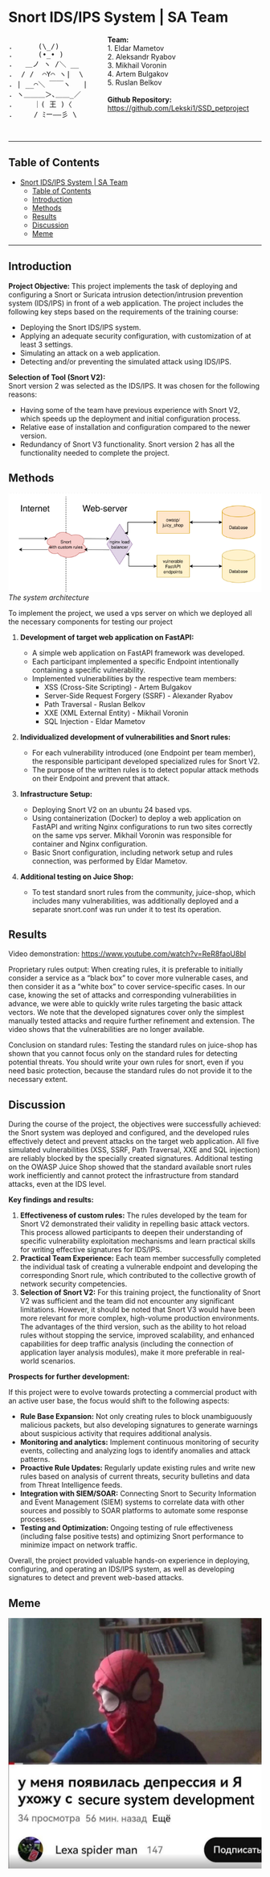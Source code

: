 # Snort IDS/IPS System | SA Team

<div style="display: flex; align-items: flex-start;">
    <div style="margin-right: 40px;"> 
        <pre>
.      (\_/)
.      (•_• )
.   ＿ノ ヽ /＼ __
.  / /  ⌒Y⌒ ヽ|  \
. | __⌒＼ ￣￣ヽ   |
. ヽ＿＿＿＞､＿＿_／
.     ｜( 王 )〈
.     / ﾐー――彡 \
        </pre>
    </div>
    <div>
        <b>Team:</b><br>
        1. Eldar Mametov<br>
        2. Aleksandr Ryabov<br>
        3. Mikhail Voronin<br>
        4. Artem Bulgakov<br>
        5. Ruslan Belkov<br>
        <br> 
        <b>Github Repository:</b><br>
        <a href="https://github.com/Lekski1/SSD_petproject">https://github.com/Lekski1/SSD_petproject</a>
    </div>
</div>

---

## Table of Contents

- [Snort IDS/IPS System | SA Team](#snort-idsips-system--sa-team)
  - [Table of Contents](#table-of-contents)
  - [Introduction](#introduction)
  - [Methods](#methods)
  - [Results](#results)
  - [Discussion](#discussion)
  - [Meme](#meme)

---

## Introduction

**Project Objective:**
This project implements the task of deploying and configuring a Snort or Suricata intrusion detection/intrusion prevention system (IDS/IPS) in front of a web application. The project includes the following key steps based on the requirements of the training course:

* Deploying the Snort IDS/IPS system.
* Applying an adequate security configuration, with customization of at least 3 settings.
* Simulating an attack on a web application.
* Detecting and/or preventing the simulated attack using IDS/IPS.

**Selection of Tool (Snort V2):**    
Snort version 2 was selected as the IDS/IPS. It was chosen for the following reasons:        
* Having some of the team have previous experience with Snort V2, which speeds up the deployment and initial configuration process.
* Relative ease of installation and configuration compared to the newer version.
* Redundancy of Snort V3 functionality. Snort version 2 has all the functionality needed to complete the project. 

## Methods

![Описание](image-1.png)  
*The system architecture*


To implement the project, we used a vps server on which we deployed all the necessary components for testing our project 

1.  **Development of target web application on FastAPI:**
    * A simple web application on FastAPI framework was developed.
    * Each participant implemented a specific Endpoint intentionally containing a specific vulnerability.
    * Implemented vulnerabilities by the respective team members: 
        * XSS (Cross-Site Scripting) - Artem Bulgakov
        * Server-Side Request Forgery (SSRF) - Alexander Ryabov
        * Path Traversal - Ruslan Belkov
        * XXE (XML External Entity) - Mikhail Voronin
        * SQL Injection - Eldar Mametov

2.  **Individualized development of vulnerabilities and Snort rules:**
    * For each vulnerability introduced (one Endpoint per team member), the responsible participant developed specialized rules for Snort V2.
    * The purpose of the written rules is to detect popular attack methods on their Endpoint and prevent that attack. 

3.  **Infrastructure Setup:**
    * Deploying Snort V2 on an ubuntu 24 based vps.
    * Using containerization (Docker) to deploy a web application on FastAPI and writing Nginx configurations to run two sites correctly on the same vps server. Mikhail Voronin was responsible for container and Nginx configuration.
    * Basic Snort configuration, including network setup and rules connection, was performed by Eldar Mametov.

4.  **Additional testing on Juice Shop:**
    * To test standard snort rules from the community, juice-shop, which includes many vulnerabilities, was additionally deployed and a separate snort.conf was run under it to test its operation. 

## Results

Video demonstration: https://www.youtube.com/watch?v=ReR8faoU8bI

Proprietary rules output: When creating rules, it is preferable to initially consider a service as a “black box” to cover more vulnerable cases, and then consider it as a “white box” to cover service-specific cases. In our case, knowing the set of attacks and corresponding vulnerabilities in advance, we were able to quickly write rules targeting the basic attack vectors. We note that the developed signatures cover only the simplest manually tested attacks and require further refinement and extension. The video shows that the vulnerabilities are no longer available. 

Conclusion on standard rules: Testing the standard rules on juice-shop has shown that you cannot focus only on the standard rules for detecting potential threats. You should write your own rules for snort, even if you need basic protection, because the standard rules do not provide it to the necessary extent. 

## Discussion

During the course of the project, the objectives were successfully achieved: the Snort system was deployed and configured, and the developed rules effectively detect and prevent attacks on the target web application. All five simulated vulnerabilities (XSS, SSRF, Path Traversal, XXE and SQL injection) are reliably blocked by the specially created signatures. Additional testing on the OWASP Juice Shop showed that the standard available snort rules work inefficiently and cannot protect the infrastructure from standard attacks, even at the IDS level.

**Key findings and results:**

1.  **Effectiveness of custom rules:** The rules developed by the team for Snort V2 demonstrated their validity in repelling basic attack vectors. This process allowed participants to deepen their understanding of specific vulnerability exploitation mechanisms and learn practical skills for writing effective signatures for IDS/IPS.
2.  **Practical Team Experience:** Each team member successfully completed the individual task of creating a vulnerable endpoint and developing the corresponding Snort rule, which contributed to the collective growth of network security competencies.
3.  **Selection of Snort V2:** For this training project, the functionality of Snort V2 was sufficient and the team did not encounter any significant limitations. However, it should be noted that Snort V3 would have been more relevant for more complex, high-volume production environments. The advantages of the third version, such as the ability to hot reload rules without stopping the service, improved scalability, and enhanced capabilities for deep traffic analysis (including the connection of application layer analysis modules), make it more preferable in real-world scenarios.

**Prospects for further development:**

If this project were to evolve towards protecting a commercial product with an active user base, the focus would shift to the following aspects:

* **Rule Base Expansion:** Not only creating rules to block unambiguously malicious packets, but also developing signatures to generate warnings about suspicious activity that requires additional analysis.
* **Monitoring and analytics:** Implement continuous monitoring of security events, collecting and analyzing logs to identify anomalies and attack patterns.
* **Proactive Rule Updates:** Regularly update existing rules and write new rules based on analysis of current threats, security bulletins and data from Threat Intelligence feeds.
* **Integration with SIEM/SOAR:** Connecting Snort to Security Information and Event Management (SIEM) systems to correlate data with other sources and possibly to SOAR platforms to automate some response processes.
* **Testing and Optimization:** Ongoing testing of rule effectiveness (including false positive tests) and optimizing Snort performance to minimize impact on network traffic.

Overall, the project provided valuable hands-on experience in deploying, configuring, and operating an IDS/IPS system, as well as developing signatures to detect and prevent web-based attacks.


## Meme
![alt text](image.png)